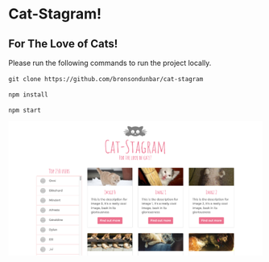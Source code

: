 # Cat-Stagram!
## For The Love of Cats!

Please run the following commands to run the project locally.

`git clone https://github.com/bronsondunbar/cat-stagram`

`npm install`

`npm start`

<img src="screenshot.png" alt="Cat-Stagram!" />